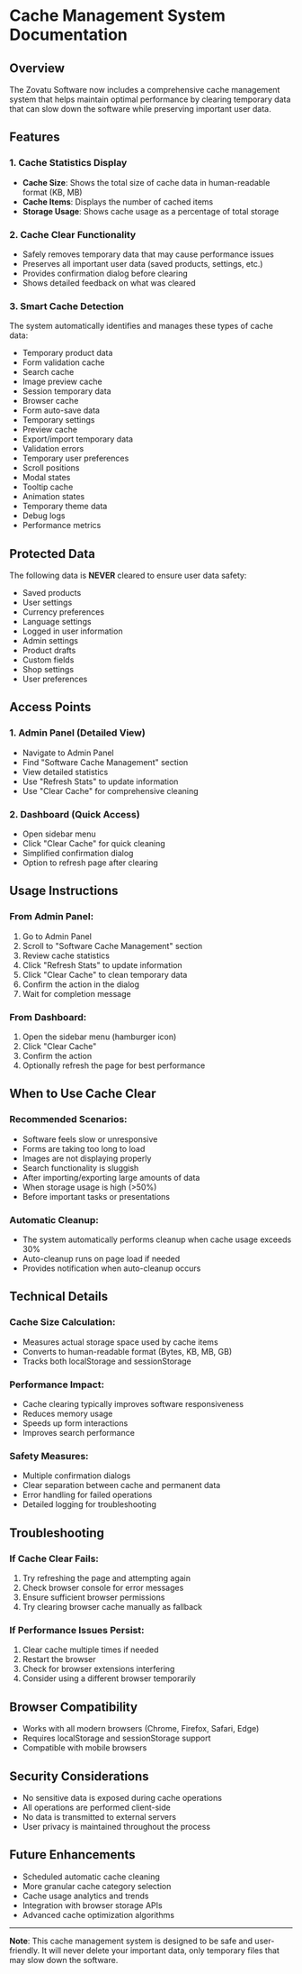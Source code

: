 # Cache Management System Documentation

## Overview
The Zovatu Software now includes a comprehensive cache management system that helps maintain optimal performance by clearing temporary data that can slow down the software while preserving important user data.

## Features

### 1. Cache Statistics Display
- **Cache Size**: Shows the total size of cache data in human-readable format (KB, MB)
- **Cache Items**: Displays the number of cached items
- **Storage Usage**: Shows cache usage as a percentage of total storage

### 2. Cache Clear Functionality
- Safely removes temporary data that may cause performance issues
- Preserves all important user data (saved products, settings, etc.)
- Provides confirmation dialog before clearing
- Shows detailed feedback on what was cleared

### 3. Smart Cache Detection
The system automatically identifies and manages these types of cache data:
- Temporary product data
- Form validation cache
- Search cache
- Image preview cache
- Session temporary data
- Browser cache
- Form auto-save data
- Temporary settings
- Preview cache
- Export/import temporary data
- Validation errors
- Temporary user preferences
- Scroll positions
- Modal states
- Tooltip cache
- Animation states
- Temporary theme data
- Debug logs
- Performance metrics

## Protected Data
The following data is **NEVER** cleared to ensure user data safety:
- Saved products
- User settings
- Currency preferences
- Language settings
- Logged in user information
- Admin settings
- Product drafts
- Custom fields
- Shop settings
- User preferences

## Access Points

### 1. Admin Panel (Detailed View)
- Navigate to Admin Panel
- Find "Software Cache Management" section
- View detailed statistics
- Use "Refresh Stats" to update information
- Use "Clear Cache" for comprehensive cleaning

### 2. Dashboard (Quick Access)
- Open sidebar menu
- Click "Clear Cache" for quick cleaning
- Simplified confirmation dialog
- Option to refresh page after clearing

## Usage Instructions

### From Admin Panel:
1. Go to Admin Panel
2. Scroll to "Software Cache Management" section
3. Review cache statistics
4. Click "Refresh Stats" to update information
5. Click "Clear Cache" to clean temporary data
6. Confirm the action in the dialog
7. Wait for completion message

### From Dashboard:
1. Open the sidebar menu (hamburger icon)
2. Click "Clear Cache"
3. Confirm the action
4. Optionally refresh the page for best performance

## When to Use Cache Clear

### Recommended Scenarios:
- Software feels slow or unresponsive
- Forms are taking too long to load
- Images are not displaying properly
- Search functionality is sluggish
- After importing/exporting large amounts of data
- When storage usage is high (>50%)
- Before important tasks or presentations

### Automatic Cleanup:
- The system automatically performs cleanup when cache usage exceeds 30%
- Auto-cleanup runs on page load if needed
- Provides notification when auto-cleanup occurs

## Technical Details

### Cache Size Calculation:
- Measures actual storage space used by cache items
- Converts to human-readable format (Bytes, KB, MB, GB)
- Tracks both localStorage and sessionStorage

### Performance Impact:
- Cache clearing typically improves software responsiveness
- Reduces memory usage
- Speeds up form interactions
- Improves search performance

### Safety Measures:
- Multiple confirmation dialogs
- Clear separation between cache and permanent data
- Error handling for failed operations
- Detailed logging for troubleshooting

## Troubleshooting

### If Cache Clear Fails:
1. Try refreshing the page and attempting again
2. Check browser console for error messages
3. Ensure sufficient browser permissions
4. Try clearing browser cache manually as fallback

### If Performance Issues Persist:
1. Clear cache multiple times if needed
2. Restart the browser
3. Check for browser extensions interfering
4. Consider using a different browser temporarily

## Browser Compatibility
- Works with all modern browsers (Chrome, Firefox, Safari, Edge)
- Requires localStorage and sessionStorage support
- Compatible with mobile browsers

## Security Considerations
- No sensitive data is exposed during cache operations
- All operations are performed client-side
- No data is transmitted to external servers
- User privacy is maintained throughout the process

## Future Enhancements
- Scheduled automatic cache cleaning
- More granular cache category selection
- Cache usage analytics and trends
- Integration with browser storage APIs
- Advanced cache optimization algorithms

---

**Note**: This cache management system is designed to be safe and user-friendly. It will never delete your important data, only temporary files that may slow down the software.

